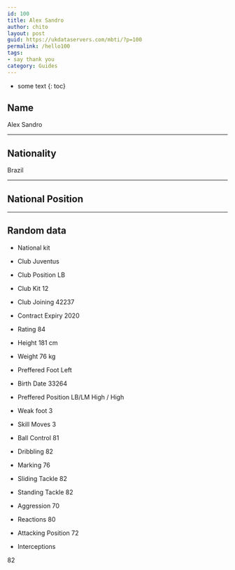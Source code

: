 ```yaml
---
id: 100
title: Alex Sandro
author: chito
layout: post
guid: https://ukdataservers.com/mbti/?p=100
permalink: /hello100
tags:
- say thank you
category: Guides
---
```


* some text
{: toc}


## Name  
Alex Sandro 

* * *

## Nationality  
Brazil 

* * *

## National Position 

* * *

## Random data 

  * National kit 
  * Club 
Juventus 

  * Club Position 
LB 

  * Club Kit 
12 

  * Club Joining 
42237 

  * Contract Expiry 
2020 

  * Rating 
84 

  * Height 
181 cm 

  * Weight 
76 kg 

  * Preffered Foot 
Left 

  * Birth Date 
33264 

  * Preffered Position 
LB/LM High / High 

  * Weak foot 
3 

  * Skill Moves 
3 

  * Ball Control 
81 

  * Dribbling 
82 

  * Marking 
76 

  * Sliding Tackle 
82 

  * Standing Tackle 
82 

  * Aggression 
70 

  * Reactions 
80 

  * Attacking Position 
72 

  * Interceptions 

82